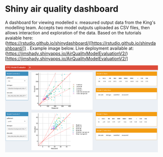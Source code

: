 # Shiny air quality dashboard
A dashboard for viewing modelled v. measured output data from the King's modelling team. Accepts two model outputs uploaded as CSV files, then allows interaction and exploration of the data. Based on the tutorials avaiable here: (https://rstudio.github.io/shinydashboard/([https://rstudio.github.io/shinydashboard/]) . Example image below. Live deployment available at: (https://jimshady.shinyapps.io/AirQualityModelEvaluationV2/)[https://jimshady.shinyapps.io/AirQualityModelEvaluationV2/]

![View of dashboard](dashboard.png)
